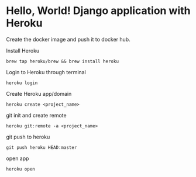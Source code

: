 # Hello, World! Django application with Heroku

Create the docker image and push it to docker hub.

Install Heroku
```Heroku
brew tap heroku/brew && brew install heroku
```
Login to Heroku through terminal
```Login
heroku login
```

Create Heroku app/domain
```Heroku
heroku create <project_name>
```

git init and create remote
```Heroku
heroku git:remote -a <project_name>
```

git push to heroku
```Heroku
git push heroku HEAD:master
```

open app
```Heroku
heroku open
```
